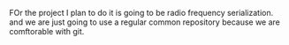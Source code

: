 FOr the project I plan to do it is going to be radio frequency serialization. and we are just going to use a regular common repository because we are comftorable with git.
